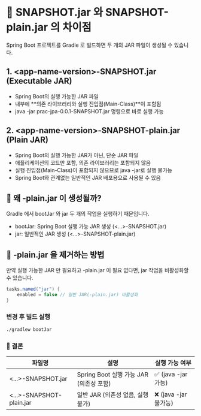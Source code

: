 # 🚀 SNAPSHOT.jar 와 SNAPSHOT-plain.jar 의 차이점

Spring Boot 프로젝트를 Gradle 로 빌드하면 두 개의 JAR 파일이 생성될 수 있습니다.

## 1. \<app-name-version>-SNAPSHOT.jar (Executable JAR)

- Spring Boot의 실행 가능한 JAR 파일
- 내부에 **의존 라이브러리와 실행 진입점(Main-Class)**이 포함됨
- java -jar prac-jpa-0.0.1-SNAPSHOT.jar 명령으로 바로 실행 가능

## 2. \<app-name-version>-SNAPSHOT-plain.jar (Plain JAR)

- Spring Boot의 실행 가능한 JAR가 아닌, 단순 JAR 파일
- 애플리케이션의 코드만 포함, 의존 라이브러리는 포함되지 않음
- 실행 진입점(Main-Class)이 포함되지 않으므로 java -jar로 실행 불가능
- Spring Boot와 관계없는 일반적인 JAR 배포용으로 사용될 수 있음

## 📌 왜 -plain.jar 이 생성될까?

Gradle 에서 bootJar 와 jar 두 개의 작업을 실행하기 때문입니다.

- bootJar: Spring Boot 실행 가능 JAR 생성 (<...>-SNAPSHOT.jar)
- jar: 일반적인 JAR 생성 (<...>-SNAPSHOT-plain.jar)

## 📌 -plain.jar 을 제거하는 방법

만약 실행 가능한 JAR 만 필요하고 -plain.jar 이 필요 없다면, jar 작업을 비활성화할 수 있습니다.

```groovy
tasks.named("jar") {
    enabled = false // 일반 JAR(-plain.jar) 비활성화
}
```

### 변경 후 빌드 실행

```bash
./gradlew bootJar
```

### 🚀 결론

| 파일명                   | 설명                                    | 실행 가능 여부        |
| ------------------------ | --------------------------------------- | --------------------- |
| <...>-SNAPSHOT.jar       | Spring Boot 실행 가능 JAR (의존성 포함) | ✅ (java -jar 가능)   |
| <...>-SNAPSHOT-plain.jar | 일반 JAR (의존성 없음, 실행 불가)       | ❌ (java -jar 불가능) |
